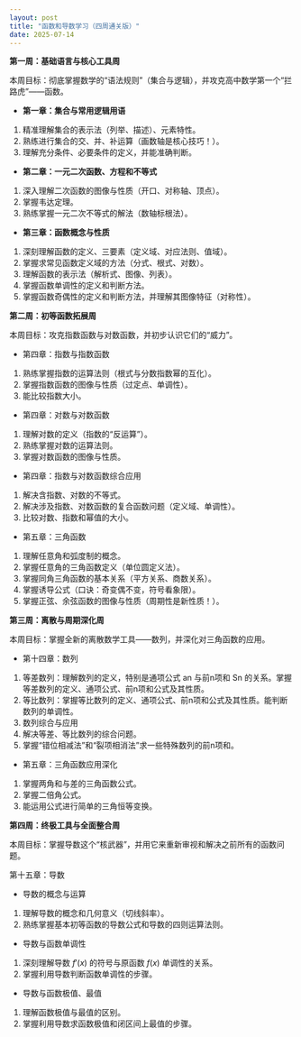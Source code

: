 ```yaml
---
layout: post
title: "函数和导数学习（四周通关版）"
date: 2025-07-14
---
```

**第一周：基础语言与核心工具周**

本周目标：彻底掌握数学的“语法规则”（集合与逻辑），并攻克高中数学第一个“拦路虎”——函数。

* **第一章：集合与常用逻辑用语**

1. 精准理解集合的表示法（列举、描述）、元素特性。
2. 熟练进行集合的交、并、补运算（画数轴是核心技巧！）。
3. 理解充分条件、必要条件的定义，并能准确判断。

* **第二章：一元二次函数、方程和不等式**

1. 深入理解二次函数的图像与性质（开口、对称轴、顶点）。
2. 掌握韦达定理。
3. 熟练掌握一元二次不等式的解法（数轴标根法）。

* **第三章：函数概念与性质**

1. 深刻理解函数的定义、三要素（定义域、对应法则、值域）。
2. 掌握求常见函数定义域的方法（分式、根式、对数）。
3. 理解函数的表示法（解析式、图像、列表）。
4. 掌握函数单调性的定义和判断方法。
5. 掌握函数奇偶性的定义和判断方法，并理解其图像特征（对称性）。

**第二周：初等函数拓展周**

本周目标：攻克指数函数与对数函数，并初步认识它们的“威力”。

* 第四章：指数与指数函数

1. 熟练掌握指数的运算法则（根式与分数指数幂的互化）。
2. 掌握指数函数的图像与性质（过定点、单调性）。
3. 能比较指数大小。

* 第四章：对数与对数函数

1. 理解对数的定义（指数的“反运算”）。
2. 熟练掌握对数的运算法则。
3. 掌握对数函数的图像与性质。

* 第四章：指数与对数函数综合应用

1. 解决含指数、对数的不等式。
2. 解决涉及指数、对数函数的复合函数问题（定义域、单调性）。
3. 比较对数、指数和幂值的大小。

* 第五章：三角函数

1. 理解任意角和弧度制的概念。
2. 掌握任意角的三角函数定义（单位圆定义法）。
3. 掌握同角三角函数的基本关系（平方关系、商数关系）。
4. 掌握诱导公式（口诀：奇变偶不变，符号看象限）。
5. 掌握正弦、余弦函数的图像与性质（周期性是新性质！）。

**第三周：离散与周期深化周**

本周目标：掌握全新的离散数学工具——数列，并深化对三角函数的应用。

* 第十四章：数列

1. 等差数列：理解数列的定义，特别是通项公式 an 与前n项和 Sn 的关系。掌握等差数列的定义、通项公式、前n项和公式及其性质。
2. 等比数列：掌握等比数列的定义、通项公式、前n项和公式及其性质。能判断数列的单调性。
3. 数列综合与应用
4. 解决等差、等比数列的综合问题。
5. 掌握“错位相减法”和“裂项相消法”求一些特殊数列的前n项和。

* 第五章：三角函数应用深化

1. 掌握两角和与差的三角函数公式。
2. 掌握二倍角公式。
3. 能运用公式进行简单的三角恒等变换。

**第四周：终极工具与全面整合周**

本周目标：掌握导数这个“核武器”，并用它来重新审视和解决之前所有的函数问题。

第十五章：导数

* 导数的概念与运算

1. 理解导数的概念和几何意义（切线斜率）。
2. 熟练掌握基本初等函数的导数公式和导数的四则运算法则。

* 导数与函数单调性

1. 深刻理解导数 $f'(x)$ 的符号与原函数 $f(x)$ 单调性的关系。
2. 掌握利用导数判断函数单调性的步骤。

* 导数与函数极值、最值

1. 理解函数极值与最值的区别。
2. 掌握利用导数求函数极值和闭区间上最值的步骤。
